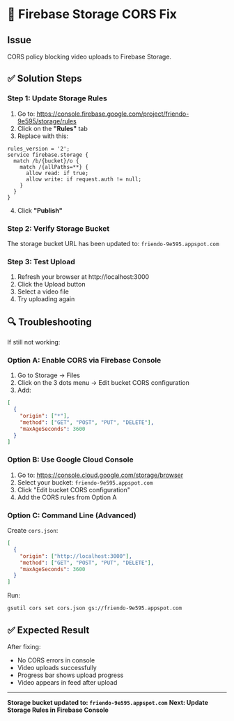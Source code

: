 # 🔧 Firebase Storage CORS Fix

## Issue
CORS policy blocking video uploads to Firebase Storage.

## ✅ Solution Steps

### Step 1: Update Storage Rules
1. Go to: https://console.firebase.google.com/project/friendo-9e595/storage/rules
2. Click on the **"Rules"** tab
3. Replace with this:

```
rules_version = '2';
service firebase.storage {
  match /b/{bucket}/o {
    match /{allPaths=**} {
      allow read: if true;
      allow write: if request.auth != null;
    }
  }
}
```

4. Click **"Publish"**

### Step 2: Verify Storage Bucket
The storage bucket URL has been updated to: `friendo-9e595.appspot.com`

### Step 3: Test Upload
1. Refresh your browser at http://localhost:3000
2. Click the Upload button
3. Select a video file
4. Try uploading again

## 🔍 Troubleshooting

If still not working:

### Option A: Enable CORS via Firebase Console
1. Go to Storage → Files
2. Click on the 3 dots menu → Edit bucket CORS configuration
3. Add:
```json
[
  {
    "origin": ["*"],
    "method": ["GET", "POST", "PUT", "DELETE"],
    "maxAgeSeconds": 3600
  }
]
```

### Option B: Use Google Cloud Console
1. Go to: https://console.cloud.google.com/storage/browser
2. Select your bucket: `friendo-9e595.appspot.com`
3. Click "Edit bucket CORS configuration"
4. Add the CORS rules from Option A

### Option C: Command Line (Advanced)
Create `cors.json`:
```json
[
  {
    "origin": ["http://localhost:3000"],
    "method": ["GET", "POST", "PUT", "DELETE"],
    "maxAgeSeconds": 3600
  }
]
```

Run:
```bash
gsutil cors set cors.json gs://friendo-9e595.appspot.com
```

## ✅ Expected Result
After fixing:
- No CORS errors in console
- Video uploads successfully
- Progress bar shows upload progress
- Video appears in feed after upload

---

**Storage bucket updated to: `friendo-9e595.appspot.com`**
**Next: Update Storage Rules in Firebase Console**
